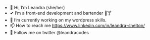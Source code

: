 - 👋 Hi, I’m Leandra (she/her)
- ✔ I’m a front-end development and bartender 🍺🍸
- 🌱 I’m currently working on my wordpress skills. 
- 📫 How to reach me https://www.linkedin.com/in/leandra-shelton/
- 👻 Follow me on twitter @leandracodes


<!---
lmontem/lmontem is a ✨ special ✨ repository because its `README.md` (this file) appears on your GitHub profile.
You can click the Preview link to take a look at your changes.
--->
